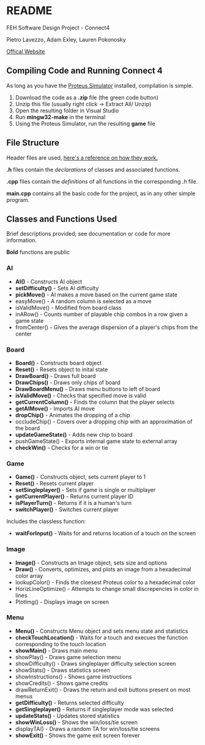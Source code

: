 # README
FEH Software Design Project - Connect4

Pietro Lavezzo, Adam Exley, Lauren Pokonosky

[Offical Website](https://u.osu.edu/sdph2020/)

## Compiling Code and Running Connect 4
As long as you have the [Proteus Simulator](https://feh.osu.edu/simulator/) installed, compilation is simple.

1. Download the code as a **.zip** file (the green code button)
2. Unzip this file (usually right click -> Extract All/ Unzip)
3. Open the resulting folder in Visual Studio
4. Run **mingw32-make** in the terminal
5. Using the Proteus Simulator, run the resulting **game** file

## File Structure

Header files are used, [here's a reference on how they work.](https://www.learncpp.com/cpp-tutorial/header-files/)

**.h** files contain the *declarations* of classes and associated functions.

**.cpp** files contain the *definitions* of all functions in the corresponding *.h* file.

**main.cpp** contains all the basic code for the project, as in any other simple program.

## Classes and Functions Used

Brief descriptions provided; see documentation or code for more information.

**Bold** functions are public

### AI
- **AI()** - Constructs AI object
- **setDifficulty()** - Sets AI difficulty
- **pickMove()** - AI makes a move based on the current game state
- easyMove() - A random column is selected as a move
- isValidMove() - Modified from board class
- inARow() - Counts number of playable chip combos in a row given a game state
- fromCenter() - Gives the average dispersion of a player's chips from the center

### Board
- **Board()** - Constructs board object
- **Reset()** - Resets object to inital state
- **DrawBoard()** - Draws full board
- **DrawChips()** - Draws only chips of board
- **DrawBoardMenu()** - Draws menu buttons to left of board
- **isValidMove()** - Checks that specified move is valid
- **getCurrentColumn()** - Finds the column that the player selects
- **getAIMove()** - Imports AI move
- **dropChip()** - Animates the dropping of a chip
- occludeChip() - Covers over a dropping chip with an approximation of the board
- **updateGameState()** - Adds new chip to board
- pushGameState() -  Exports internal game state to external array
- **checkWin()** - Checks for a win or tie

### Game
- **Game()** - Constructs object, sets current player to 1
- **Reset()** - Resets current player
- **setSingleplayer()** - Sets if game is single or multiplayer
- **getCurrentPlayer()** - Returns current player ID
- **isPlayerTurn()** - Returns if it is a human's turn
- **switchPlayer()** - Switches current player

Includes the classless function:
- **waitForInput()** - Waits for and returns location of a touch on the screen

### Image
- **Image()** - Constructs an Image object, sets size and options
- **Draw()** - Converts, optimizes, and plots an image from a hexadecimal color array
- lookupColor() - Finds the cloesest Proteus color to a hexadecimal color
- HorizLineOptimize() - Attempts to change small discrepencies in color in lines
- PlotImg() - Displays image on screen

### Menu 
- **Menu()** - Constructs Menu object and sets menu state and statistics
- **checkTouchLocation()** - Waits for a touch and execues the function corresponding to the touch location
- **showMain()** - Draws main menu
- showPlay() - Draws game selection menu
- showDifficulty() - Draws singleplayer difficulty selection screen
- showStats() - Draws statistics screen
- showInstructions() - Shows game instructions
- showCredits() - Shows game credits
- drawReturnExit() - Draws the return and exit buttons present on most menus
- **getDifficulty()** - Returns selected difficulty
- **getSingleplayer()** - Returns if singleplayer mode was selected
- **updateStats()** - Updates stored statistics
- **showWinLoss()** - Shows the win/loss/tie screen
- displayTA() - Draws a random TA for win/loss/tie screens
- **showExit()** - Shows the game exit screen forever


